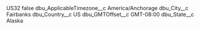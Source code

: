 <?xml version="1.0" encoding="UTF-8"?>
<CustomMetadata xmlns="http://soap.sforce.com/2006/04/metadata" xmlns:xsi="http://www.w3.org/2001/XMLSchema-instance" xmlns:xsd="http://www.w3.org/2001/XMLSchema">
    <label>US32</label>
    <protected>false</protected>
    <values>
        <field>dbu_ApplicableTimezone__c</field>
        <value xsi:type="xsd:string">America/Anchorage</value>
    </values>
    <values>
        <field>dbu_City__c</field>
        <value xsi:type="xsd:string">Fairbanks</value>
    </values>
    <values>
        <field>dbu_Country__c</field>
        <value xsi:type="xsd:string">US</value>
    </values>
    <values>
        <field>dbu_GMTOffset__c</field>
        <value xsi:type="xsd:string">GMT-08:00</value>
    </values>
    <values>
        <field>dbu_State__c</field>
        <value xsi:type="xsd:string">Alaska</value>
    </values>
</CustomMetadata>
